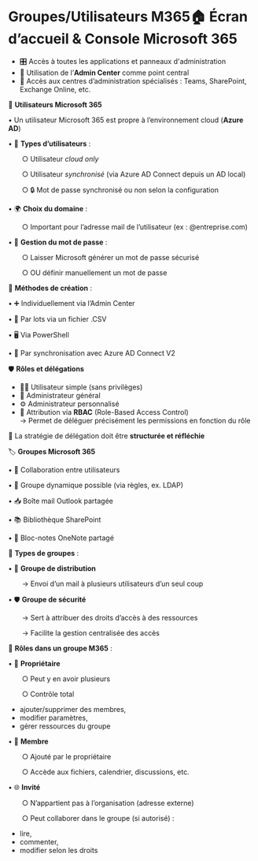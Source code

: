 # Groupes/Utilisateurs M365🏠 **Écran d’accueil & Console Microsoft 365**

- 🎛️ Accès à toutes les applications et panneaux d'administration
- 🔧 Utilisation de l’**Admin Center** comme point central
- 🔗 Accès aux centres d’administration spécialisés : Teams, SharePoint, Exchange Online, etc.

👤 **Utilisateurs Microsoft 365**

• Un utilisateur Microsoft 365 est propre à l’environnement cloud (**Azure AD**)

• 👥 **Types d’utilisateurs** :

  ○ Utilisateur *cloud only*

  ○ Utilisateur *synchronisé* (via Azure AD Connect depuis un AD local)

  ○ 🔒 Mot de passe synchronisé ou non selon la configuration

• 🌍 **Choix du domaine** :

  ○ Important pour l’adresse mail de l’utilisateur (ex : @entreprise.com)

• 🔑 **Gestion du mot de passe** :

  ○ Laisser Microsoft générer un mot de passe sécurisé

  ○ OU définir manuellement un mot de passe

📌 **Méthodes de création** :

• ➕ Individuellement via l’Admin Center

• 📂 Par lots via un fichier .CSV

• 🖥️ Via PowerShell

• 🔄 Par synchronisation avec Azure AD Connect V2



🛡️ **Rôles et délégations**

- 🧍‍♂️ Utilisateur simple (sans privilèges)
- 👑 Administrateur général
- ⚙️ Administrateur personnalisé
- 🎯 Attribution via **RBAC** (Role-Based Access Control)  
  → Permet de déléguer précisément les permissions en fonction du rôle

🔄 La stratégie de délégation doit être **structurée et réfléchie**

🏷️ **Groupes Microsoft 365**

• 🤝 Collaboration entre utilisateurs

• 🔁 Groupe dynamique possible (via règles, ex. LDAP)

• 📥 Boîte mail Outlook partagée

• 📚 Bibliothèque SharePoint

• 📝 Bloc-notes OneNote partagé

📨 **Types de groupes** :

• 📩 **Groupe de distribution**

  → Envoi d’un mail à plusieurs utilisateurs d’un seul coup

• 🛡️ **Groupe de sécurité**

  → Sert à attribuer des droits d’accès à des ressources

  → Facilite la gestion centralisée des accès

👥 **Rôles dans un groupe M365** :

• 👑 **Propriétaire**

  ○ Peut y en avoir plusieurs

  ○ Contrôle total

- ajouter/supprimer des membres,
- modifier paramètres,
- gérer ressources du groupe

• 👤 **Membre**

  ○ Ajouté par le propriétaire

  ○ Accède aux fichiers, calendrier, discussions, etc.

• 🌐 **Invité**

  ○ N’appartient pas à l’organisation (adresse externe)

  ○ Peut collaborer dans le groupe (si autorisé) :

- lire,
- commenter,
- modifier selon les droits
